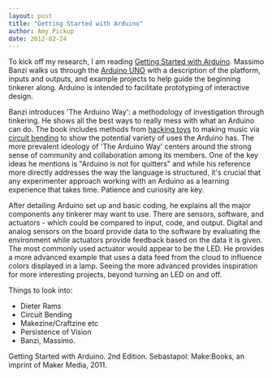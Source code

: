 ```yaml
---
layout: post
title: "Getting Started with Arduino"
author: Amy Pickup
date: 2012-02-24
---
```

To kick off my research, I am reading [Getting Started with Arduino](http://makezine.com/getstartedarduino/). Massimo Banzi walks us through the [Arduino UNO](http://arduino.cc/en/Main/arduinoBoardUno) with a description of the platform, inputs and outputs, and example projects to help guide the beginning tinkerer along. Arduino is intended to facilitate prototyping of interactive design.

Banzi introduces 'The Arduino Way': a methodology of investigation through tinkering. He shows all the best ways to really mess with what an Arduino can do. The book includes methods from [hacking toys](http://www.wired.com/science/discoveries/news/2006/07/71450?currentPage=all) to making music via [circuit bending](http://en.wikipedia.org/wiki/Circuit_bending) to show the potential variety of uses the Arduino has. The more prevalent ideology of 'The Arduino Way' centers around the strong sense of community and collaboration among its members. One of the key ideas he mentions is "Arduino is not for quitters" and while his reference more directly addresses the way the language is structured, it's crucial that any experimenter approach working with an Arduino as a learning experience that takes time. Patience and curiosity are key.

After detailing Arduino set up and basic coding, he explains all the major components any tinkerer may want to use. There are sensors, software, and actuators - which could be compared to input, code, and output. Digital and analog sensors on the board provide data to the software by evaluating the environment while actuators provide feedback based on the data it is given. The most commonly used actuator would appear to be the LED. He provides a more advanced example that uses a data feed from the cloud to influence colors displayed in a lamp. Seeing the more advanced provides inspiration for more interesting projects, beyond turning an LED on and off.

Things to look into:

* Dieter Rams
* Circuit Bending
* Makezine/Craftzine etc
* Persistence of Vision
* Banzi, Massimo.

Getting Started with Arduino. 2nd Edition. Sebastapol: Make:Books, an imprint of Maker Media, 2011.